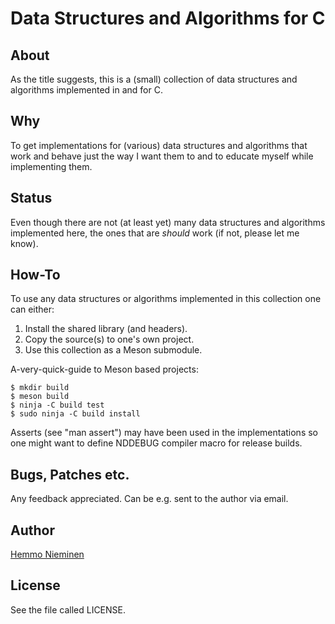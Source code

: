 Data Structures and Algorithms for C
====================================


About
-----

As the title suggests, this is a (small) collection of data structures and
algorithms implemented in and for C.


Why
---

To get implementations for (various) data structures and algorithms that
work and behave just the way I want them to and to educate myself while
implementing them.


Status
------

Even though there are not (at least yet) many data structures and
algorithms implemented here, the ones that are _should_ work (if not,
please let me know).


How-To
------

To use any data structures or algorithms implemented in this collection
one can either:

1. Install the shared library (and headers).
2. Copy the source(s) to one's own project.
3. Use this collection as a Meson submodule.

A-very-quick-guide to Meson based projects:

	$ mkdir build
	$ meson build
	$ ninja -C build test
	$ sudo ninja -C build install

Asserts (see "man assert") may have been used in the implementations so
one might want to define NDDEBUG compiler macro for release builds.


Bugs, Patches etc.
------------------

Any feedback appreciated. Can be e.g. sent to the author via email.


Author
------

[Hemmo Nieminen](mailto:hemmo.nieminen@iki.fi)


License
-------

See the file called LICENSE.
